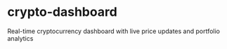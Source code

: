 # crypto-dashboard
Real-time cryptocurrency dashboard with live price updates and portfolio analytics
